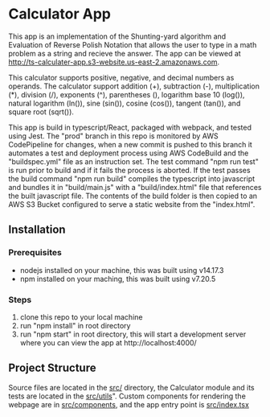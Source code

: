 # Calculator App
This app is an implementation of the Shunting-yard algorithm and Evaluation of Reverse Polish Notation that allows the user to type in a math problem as a string and recieve the answer. The app can be viewed at http://ts-calculater-app.s3-website.us-east-2.amazonaws.com.

This calculator supports positive, negative, and decimal numbers as operands. The calculator support addition (+), subtraction (-), multiplication (\*), division (/), exponents (^), parentheses (), logarithm base 10 (log()), natural logarithm (ln()), sine (sin()), cosine (cos()), tangent (tan()), and square root (sqrt()).

This app is build in typescript/React, packaged with webpack, and tested using Jest. The "prod" branch in this repo is monitored by AWS CodePipeline for changes, when a new commit is pushed to this branch it automates a test and deployment process using AWS CodeBuild and the "buildspec.yml" file as an instruction set. The test command "npm run test" is run prior to build and if it fails the process is aborted. If the test passes the build command "npm run build" compiles the typescript into javascript and bundles it in "build/main.js" with a "build/index.html" file that references the built javascript file. The contents of the build folder is then copied to an AWS S3 Bucket configured to serve a static website from the "index.html".

## Installation
### Prerequisites
- nodejs installed on your machine, this was built using v14.17.3
- npm installed on your maching, this was built using v7.20.5
### Steps
1. clone this repo to your local machine
2. run "npm install" in root directory
3. run "npm start" in root directory, this will start a development server where you can view the app at http://localhost:4000/

## Project Structure

Source files are located in the [src/](src/) directory, the Calculator module and its tests are located in the [src/utils](src/utils/)". Custom components for rendering the webpage are in [src/components](src/components/), and the app entry point is [src/index.tsx](src/index.tsx)
